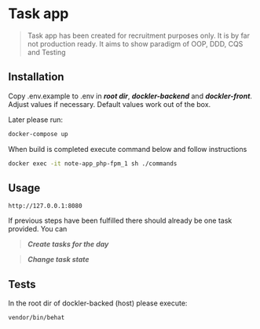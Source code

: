 # Task app

>Task app has been created for recruitment purposes only. It is by far not production ready. It aims to show
paradigm of OOP, DDD, CQS and Testing

## Installation

Copy .env.example to .env in ***root dir***, ***dockler-backend*** and ***dockler-front***. Adjust values if necessary. Default
values work out of the box.

Later please run:

```bash
docker-compose up
```

When build is completed execute command below and follow instructions

```bash
docker exec -it note-app_php-fpm_1 sh ./commands
```

## Usage

```
http://127.0.0.1:8080
```

If previous steps have been fulfilled there should already be one task provided. You can

>***Create tasks for the day***

>***Change task state***



## Tests

In the root dir of dockler-backed (host) please execute:

```bash
vendor/bin/behat 
```